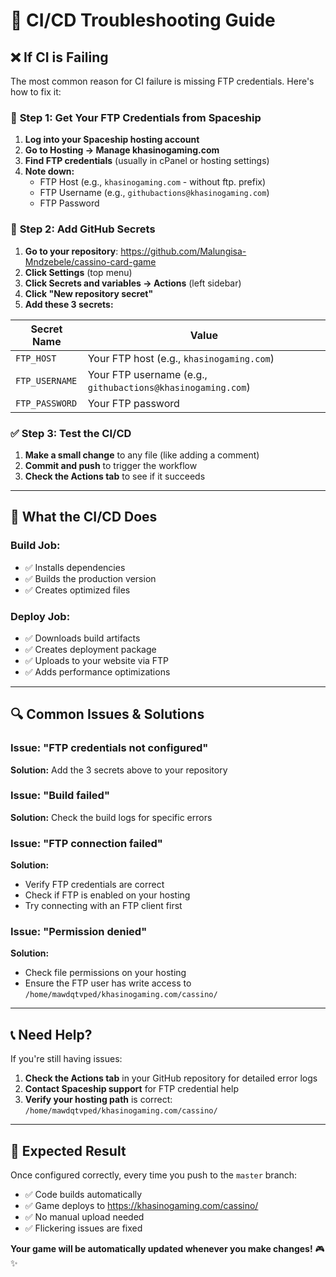 # 🔧 CI/CD Troubleshooting Guide

## ❌ If CI is Failing

The most common reason for CI failure is missing FTP credentials. Here's how to fix it:

### 🔑 **Step 1: Get Your FTP Credentials from Spaceship**

1. **Log into your Spaceship hosting account**
2. **Go to Hosting → Manage khasinogaming.com**
3. **Find FTP credentials** (usually in cPanel or hosting settings)
4. **Note down:**
   - FTP Host (e.g., `khasinogaming.com` - without ftp. prefix)
   - FTP Username (e.g., `githubactions@khasinogaming.com`)
   - FTP Password

### 🔐 **Step 2: Add GitHub Secrets**

1. **Go to your repository**: https://github.com/Malungisa-Mndzebele/cassino-card-game
2. **Click Settings** (top menu)
3. **Click Secrets and variables → Actions** (left sidebar)
4. **Click "New repository secret"**
5. **Add these 3 secrets:**

| Secret Name | Value |
|-------------|-------|
| `FTP_HOST` | Your FTP host (e.g., `khasinogaming.com`) |
| `FTP_USERNAME` | Your FTP username (e.g., `githubactions@khasinogaming.com`) |
| `FTP_PASSWORD` | Your FTP password |

### ✅ **Step 3: Test the CI/CD**

1. **Make a small change** to any file (like adding a comment)
2. **Commit and push** to trigger the workflow
3. **Check the Actions tab** to see if it succeeds

---

## 🚀 **What the CI/CD Does**

### **Build Job:**
- ✅ Installs dependencies
- ✅ Builds the production version
- ✅ Creates optimized files

### **Deploy Job:**
- ✅ Downloads build artifacts
- ✅ Creates deployment package
- ✅ Uploads to your website via FTP
- ✅ Adds performance optimizations

---

## 🔍 **Common Issues & Solutions**

### **Issue: "FTP credentials not configured"**
**Solution:** Add the 3 secrets above to your repository

### **Issue: "Build failed"**
**Solution:** Check the build logs for specific errors

### **Issue: "FTP connection failed"**
**Solution:** 
- Verify FTP credentials are correct
- Check if FTP is enabled on your hosting
- Try connecting with an FTP client first

### **Issue: "Permission denied"**
**Solution:** 
- Check file permissions on your hosting
- Ensure the FTP user has write access to `/home/mawdqtvped/khasinogaming.com/cassino/`

---

## 📞 **Need Help?**

If you're still having issues:

1. **Check the Actions tab** in your GitHub repository for detailed error logs
2. **Contact Spaceship support** for FTP credential help
3. **Verify your hosting path** is correct: `/home/mawdqtvped/khasinogaming.com/cassino/`

---

## 🎯 **Expected Result**

Once configured correctly, every time you push to the `master` branch:
- ✅ Code builds automatically
- ✅ Game deploys to https://khasinogaming.com/cassino/
- ✅ No manual upload needed
- ✅ Flickering issues are fixed

**Your game will be automatically updated whenever you make changes!** 🎮✨

